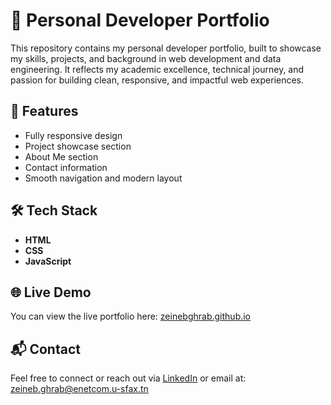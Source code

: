 # 💼 Personal Developer Portfolio

This repository contains my personal developer portfolio, built to showcase my skills, projects, and background in web development and data engineering. It reflects my academic excellence, technical journey, and passion for building clean, responsive, and impactful web experiences.

## 🚀 Features

- Fully responsive design
- Project showcase section
- About Me section
- Contact information
- Smooth navigation and modern layout

## 🛠️ Tech Stack

- **HTML**
- **CSS**
- **JavaScript**

## 🌐 Live Demo

You can view the live portfolio here: [zeinebghrab.github.io](https://zeinebghrab.github.io)

## 📬 Contact

Feel free to connect or reach out via [LinkedIn](https://www.linkedin.com/in/zeineb-ghrab/) or email at: zeineb.ghrab@enetcom.u-sfax.tn

